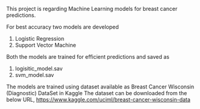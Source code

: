 This project is regarding Machine Learning models for breast cancer predictions.

For best accuracy two models are developed
1. Logistic Regression
2. Support Vector Machine

Both the models are trained for efficient predictions and saved as
1. logisitic_model.sav
2. svm_model.sav

The models are trained using dataset available as Breast Cancer Wisconsin (Diagnostic) DataSet in Kaggle
The dataset can be downloaded from the below URL,
https://www.kaggle.com/uciml/breast-cancer-wisconsin-data